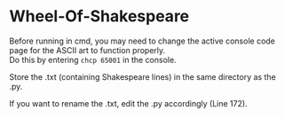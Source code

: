 # Wheel-Of-Shakespeare


Before running in cmd, you may need to change the active console code page for the ASCII art to function properly.  
Do this by entering ```chcp 65001``` in the console.  


Store the .txt (containing Shakespeare lines) in the same directory as the .py.

If you want to rename the .txt, edit the .py accordingly (Line 172).

